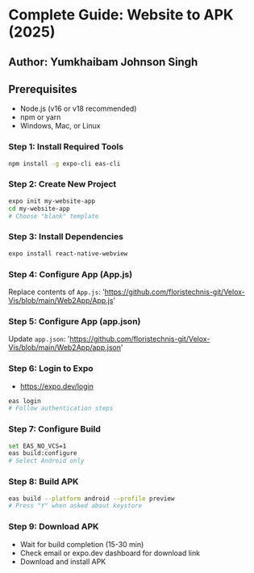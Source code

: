 # Complete Guide: Website to APK (2025)
## Author: Yumkhaibam Johnson Singh 

## Prerequisites
- Node.js (v16 or v18 recommended)
- npm or yarn
- Windows, Mac, or Linux

### Step 1: Install Required Tools
```bash
npm install -g expo-cli eas-cli
```

### Step 2: Create New Project
```bash
expo init my-website-app
cd my-website-app
# Choose "blank" template
```

### Step 3: Install Dependencies
```bash
expo install react-native-webview
```
### Step 4: Configure App (App.js)
Replace contents of `App.js`: 'https://github.com/floristechnis-git/Velox-Vis/blob/main/Web2App/App.js'

### Step 5: Configure App (app.json)
Update `app.json`: 'https://github.com/floristechnis-git/Velox-Vis/blob/main/Web2App/app.json'


### Step 6: Login to Expo
- https://expo.dev/login
```bash
eas login
# Follow authentication steps
```

### Step 7: Configure Build
```bash
set EAS_NO_VCS=1
eas build:configure
# Select Android only
```

### Step 8: Build APK
```bash
eas build --platform android --profile preview
# Press "Y" when asked about keystore
```

### Step 9: Download APK
- Wait for build completion (15-30 min)
- Check email or expo.dev dashboard for download link
- Download and install APK

